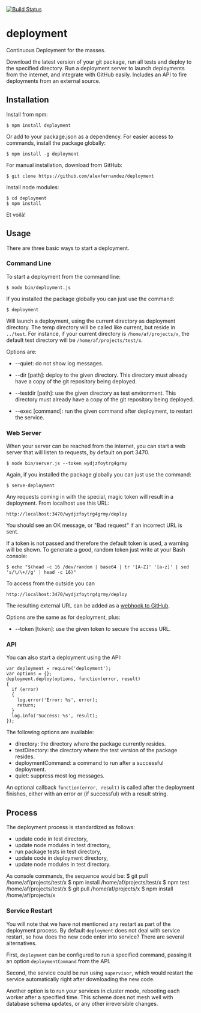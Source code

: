 
[![Build Status](https://secure.travis-ci.org/alexfernandez/deployment.png)](http://travis-ci.org/alexfernandez/deployment)

# deployment

Continuous Deployment for the masses.

Download the latest version of your git package, run all tests and deploy to the specified directory.
Run a deployment server to launch deployments from the internet, and integrate with GitHub easily.
Includes an API to fire deployments from an external source.

## Installation

Install from npm:

    $ npm install deployment

Or add to your package.json as a dependency. For easier access to commands,
install the package globally:

    $ npm install -g deployment

For manual installation, download from GitHub:

    $ git clone https://github.com/alexfernandez/deployment

Install node modules:

    $ cd deployment
    $ npm install

Et voilà!

## Usage

There are three basic ways to start a deployment.

### Command Line

To start a deployment from the command line:

    $ node bin/deployment.js

If you installed the package globally you can just use the command:

    $ deployment

Will launch a deployment, using the current directory as deployment directory.
The temp directory will be called like current, but reside in `../test`.
For instance, if your current directory is `/home/af/projects/x`, the default
test directory will be `/home/af/projects/test/x`.

Options are:

* --quiet: do not show log messages.

* --dir [path]: deploy to the given directory. This directory must already have
  a copy of the git repository being deployed.

* --testdir [path]: use the given directory as test environment. This directory
  must already have a copy of the git repository being deployed.

* --exec [command]: run the given command after deployment, to restart the
  service.

### Web Server

When your server can be reached from the internet,
you can start a web server that will listen to requests, by default on port 3470.

    $ node bin/server.js --token wydjzfoytrg4grmy

Again, if you installed the package globally you can just use the command:

    $ serve-deployment

Any requests coming in with the special, magic token will result in a deployment.
From localhost use this URL:

    http://localhost:3470/wydjzfoytrg4grmy/deploy

You should see an OK message, or "Bad request" if an incorrect URL is sent.

If a token is not passed and therefore the default token is used, a warning will be shown.
To generate a good, random token just write at your Bash console:

    $ echo "$(head -c 16 /dev/random | base64 | tr '[A-Z]' '[a-z]' | sed 's/\/\+//g' | head -c 16)"

To access from the outside you can 

    http://localhost:3470/wydjzfoytrg4grmy/deploy

The resulting external URL can be added as a
[webhook to GitHub](https://help.github.com/articles/post-receive-hooks).

Options are the same as for deployment, plus:

* --token [token]: use the given token to secure the access URL.

### API

You can also start a deployment using the API:

    var deployment = require('deployment');
    var options = {};
    deployment.deploy(options, function(error, result)
    {
      if (error)
      {
        log.error('Error: %s', error);
        return;
      }
      log.info('Success: %s', result);
    });

The following options are available:

* directory: the directory where the package currently resides.
* testDirectory: the directory where the test version of the package resides.
* deploymentCommand: a command to run after a successful deployment.
* quiet: suppress most log messages.

An optional callback `function(error, result)` is called after the deployment
finishes, either with an error or (if successful) with a result string.

## Process

The deployment process is standardized as follows:
* update code in test directory,
* update node modules in test directory,
* run package tests in test directory,
* update code in deployment directory,
* update node modules in test directory.

As console commands, the sequence would be:
    $ git pull /home/af/projects/test/x
    $ npm install /home/af/projects/test/x
    $ npm test /home/af/projects/test/x
    $ git pull /home/af/projects/x
    $ npm install /home/af/projects/x

### Service Restart

You will note that we have not mentioned any restart as part of the deployment process.
By default `deployment` does not deal with service restart, so how does the new code enter into service?
There are several alternatives.

First, `deployment` can be configured to run a specified command, passing it an option `deploymentCommand` from the API.

Second, the service could be run using `supervisor`, which would restart the service automatically
right after downloading the new code.

Another option is to run your services in cluster mode, rebooting each worker after a specified time.
This scheme does not mesh well with database schema updates, or any other irreversible changes.

